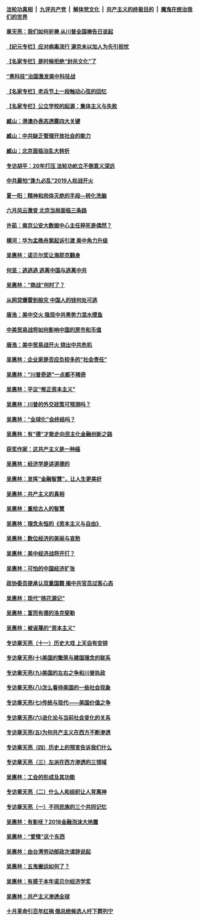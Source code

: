 

####  [法轮功真相](../../../../basic/blob/master/README.md?t=06250202) &nbsp;|&nbsp; [九评共产党](../../../../9ping.md/blob/master/README.md?t=06250202) &nbsp;|&nbsp; [解体党文化](../../../../jtdwh.md/blob/master/README.md?t=06250202)  &nbsp;|&nbsp; [共产主义的终极目的](../../../../gczydzjmd.md/blob/master/README.md?t=06250202) &nbsp;|&nbsp; [魔鬼在统治我们的世界](../../../../mgztzwmdsj.md/blob/master/README.md?t=06250202) 

#### [章天亮：我们如何祈祷 从川普全国祷告日说起](../pages/nsc423/n11944627.md?t=06250202) 

#### [【纪元专栏】应对病毒流行 渥京未以加人为先引担忧](../pages/nsc423/n11875714.md?t=06250202) 

#### [【名家专栏】是时候拒绝“封杀文化”了](../pages/nsc423/n11814093.md?t=06250202) 

#### [“黑科技”治国激发美中科技战](../pages/nsc423/n11638056.md?t=06250202) 

#### [【名家专栏】老兵节上一段触动心弦的回忆](../pages/nsc423/n11646016.md?t=06250202) 

#### [【名家专栏】公立学校的起源：集体主义与失败](../pages/nsc423/n11601833.md?t=06250202) 

#### [臧山：港澳办表态透露四大关键](../pages/nsc423/n11421628.md?t=06250202) 

#### [臧山：中共缺乏管理开放社会的能力](../pages/nsc423/n11407457.md?t=06250202) 

#### [臧山：北京面临治乱大转折](../pages/nsc423/n11406895.md?t=06250202) 

#### [专访胡平：20年打压 法轮功屹立不倒意义深远](../pages/nsc423/n11398800.md?t=06250202) 

#### [中共最怕“逢九必乱”2019人权战开火](../pages/nsc423/n11385248.md?t=06250202) 

#### [夏一阳：精神和肉体灭绝的手段—转化洗脑](../pages/nsc423/n11368250.md?t=06250202) 

#### [六月风云激变 北京当局面临三条路](../pages/nsc423/n11313668.md?t=06250202) 

#### [许茹：南京公安大数据中心主任猝死是偶然？](../pages/nsc423/n11064744.md?t=06250202) 

#### [横河：华为孟晚舟案起诉引渡 美中角力升级](../pages/nsc423/n11027230.md?t=06250202) 

#### [吴惠林：诺贝尔奖让海耶克翻身](../pages/nsc423/n10890049.md?t=06250202) 

#### [何坚：逃逃逃 逃离中国与逃离中共](../pages/nsc423/n10592891.md?t=06250202) 

#### [吴惠林：“商战”何时了？](../pages/nsc423/n10573558.md?t=06250202) 

#### [从网贷爆雷到股灾 中国人的钱何处可逃](../pages/nsc423/n10572800.md?t=06250202) 

#### [唐浩：美中交火 隐现中共黑势力混水摸鱼](../pages/nsc423/n10544040.md?t=06250202) 

#### [中美贸易战将如何影响中国的房市和币值](../pages/nsc423/n10543697.md?t=06250202) 

#### [唐浩：美中贸易战开火 烧出中共危机](../pages/nsc423/n10540126.md?t=06250202) 

#### [吴惠林：企业家是否应负较多的“社会责任”](../pages/nsc423/n10535022.md?t=06250202) 

#### [吴惠林：“川普奇迹”一点都不稀奇](../pages/nsc423/n10512808.md?t=06250202) 

#### [吴惠林：平议“修正资本主义”](../pages/nsc423/n10495724.md?t=06250202) 

#### [吴惠林：川普的外交政策可预测吗？](../pages/nsc423/n10462387.md?t=06250202) 

#### [吴惠林：“全球化”会终结吗？](../pages/nsc423/n10452838.md?t=06250202) 

#### [吴惠林：有“德”才能走向民主化金融创新之路](../pages/nsc423/n10432292.md?t=06250202) 

#### [获奖作家：这共产主义是一种癌](../pages/nsc423/n10431541.md?t=06250202) 

#### [吴惠林：经济学是讲道德的](../pages/nsc423/n10398014.md?t=06250202) 

#### [吴惠林：发挥“金融智慧”，让人生更美好](../pages/nsc423/n10375019.md?t=06250202) 

#### [吴惠林：共产主义的真相](../pages/nsc423/n10351394.md?t=06250202) 

#### [吴惠林：重拾古人的智慧](../pages/nsc423/n10337691.md?t=06250202) 

#### [吴惠林：理念永恒的《资本主义与自由》](../pages/nsc423/n10316274.md?t=06250202) 

#### [吴惠林：数位经济的美丽与哀愁](../pages/nsc423/n10292946.md?t=06250202) 

#### [吴惠林：美中经济战将开打？](../pages/nsc423/n10258825.md?t=06250202) 

#### [吴惠林：可怕的中国经济扩张](../pages/nsc423/n10219147.md?t=06250202) 

#### [政协委员提承认双重国籍 揭中共官员过客心态](../pages/nsc423/n10208809.md?t=06250202) 

#### [吴惠林：现代“桃花源记”](../pages/nsc423/n10185234.md?t=06250202) 

#### [吴惠林：富而有德的洛克斐勒](../pages/nsc423/n10142264.md?t=06250202) 

#### [吴惠林：被诬蔑的“资本主义”](../pages/nsc423/n10124816.md?t=06250202) 

#### [专访章天亮（十一）历史大戏 上天自有安排](../pages/nsc423/n10094905.md?t=06250202) 

#### [专访章天亮(十)美国的繁荣与建国理念的联系](../pages/nsc423/n10094899.md?t=06250202) 

#### [专访章天亮(九)美国的左右之争和川普执政](../pages/nsc423/n10094889.md?t=06250202) 

#### [专访章天亮(八)怎么看待美国的一些社会现象](../pages/nsc423/n10094857.md?t=06250202) 

#### [专访章天亮(七)传统与现代——美国价值之争](../pages/nsc423/n10093140.md?t=06250202) 

#### [专访章天亮(六)进化论与当前社会变化的关系](../pages/nsc423/n10092036.md?t=06250202) 

#### [专访章天亮(五)为何共产主义在西方不断渗透](../pages/nsc423/n10083620.md?t=06250202) 

#### [专访章天亮（四）历史上的预言告诉我们什么](../pages/nsc423/n10083606.md?t=06250202) 

#### [专访章天亮（三）左派在西方渗透的三领域](../pages/nsc423/n10081115.md?t=06250202) 

#### [吴惠林：工会的形成及其功能](../pages/nsc423/n10080633.md?t=06250202) 

#### [专访章天亮（二）什么人和组织让人背离神](../pages/nsc423/n10076637.md?t=06250202) 

#### [专访章天亮（一）不同民族的三个共同记忆](../pages/nsc423/n10074188.md?t=06250202) 

#### [吴惠林：有影呒？2018金融泡沫大地震](../pages/nsc423/n10040534.md?t=06250202) 

#### [吴惠林：“爱情”这个东西](../pages/nsc423/n10019423.md?t=06250202) 

#### [吴惠林：由台湾劳动部政次请辞说起](../pages/nsc423/n9979679.md?t=06250202) 

#### [吴惠林：五鬼搬运如何了？](../pages/nsc423/n9925338.md?t=06250202) 

#### [吴惠林：有感于本年诺贝尔经济学奖](../pages/nsc423/n9871883.md?t=06250202) 

#### [吴惠林：共产主义渗透全球](../pages/nsc423/n9812748.md?t=06250202) 

#### [十月革命引百年红祸 俄总统候选人吁下葬列宁](../pages/nsc423/n9810182.md?t=06250202) 

